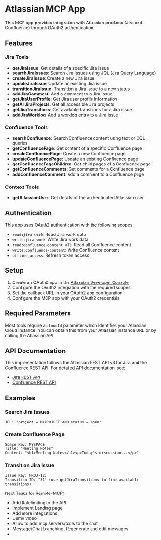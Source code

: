 # Atlassian MCP App

This MCP app provides integration with Atlassian products (Jira and Confluence) through OAuth2 authentication.

## Features

### Jira Tools
- **getJiraIssue**: Get details of a specific Jira issue
- **searchJiraIssues**: Search Jira issues using JQL (Jira Query Language)
- **createJiraIssue**: Create a new Jira issue
- **updateJiraIssue**: Update an existing Jira issue
- **transitionJiraIssue**: Transition a Jira issue to a new status
- **addJiraComment**: Add a comment to a Jira issue
- **getJiraUserProfile**: Get Jira user profile information
- **getAllJiraProjects**: Get all accessible Jira projects
- **getJiraTransitions**: Get available transitions for a Jira issue
- **addJiraWorklog**: Add a worklog entry to a Jira issue

### Confluence Tools
- **searchConfluence**: Search Confluence content using text or CQL queries
- **getConfluencePage**: Get content of a specific Confluence page
- **createConfluencePage**: Create a new Confluence page
- **updateConfluencePage**: Update an existing Confluence page
- **getConfluencePageChildren**: Get child pages of a Confluence page
- **getConfluenceComments**: Get comments for a Confluence page
- **addConfluenceComment**: Add a comment to a Confluence page

### Context Tools
- **getAtlassianUser**: Get details of the authenticated Atlassian user

## Authentication

This app uses OAuth2 authentication with the following scopes:
- `read:jira-work`: Read Jira work data
- `write:jira-work`: Write Jira work data
- `read:confluence-content.all`: Read all Confluence content
- `write:confluence-content`: Write Confluence content
- `offline_access`: Refresh token access

## Setup

1. Create an OAuth2 app in the [Atlassian Developer Console](https://developer.atlassian.com/console/myapps/)
2. Configure the OAuth2 integration with the required scopes
3. Set the callback URL in your OAuth2 app configuration
4. Configure the MCP app with your OAuth2 credentials

## Required Parameters

Most tools require a `cloudId` parameter which identifies your Atlassian Cloud instance. You can obtain this from your Atlassian instance URL or by calling the Atlassian API.

## API Documentation

This implementation follows the Atlassian REST API v3 for Jira and the Confluence REST API. For detailed API documentation, see:
- [Jira REST API](https://developer.atlassian.com/cloud/jira/platform/rest/v3/)
- [Confluence REST API](https://developer.atlassian.com/cloud/confluence/rest/v1/)

## Examples

### Search Jira Issues
```
JQL: "project = MYPROJECT AND status = Open"
```

### Create Confluence Page
```
Space Key: MYSPACE
Title: "Meeting Notes"
Content: "<h1>Meeting Notes</h1><p>Today's discussion...</p>"
```

### Transition Jira Issue
```
Issue Key: PROJ-123
Transition ID: "31" (use getJiraTransitions to find available transitions)
```


Next Tasks for Remote-MCP:
- Add Ratelimiting to the API
- Implement Landing page
- Add more integrations
- Demo video
- Allow to add mcp servers/tools to the chat
- Message/Chat branching, Regenerate and edit messages
- 